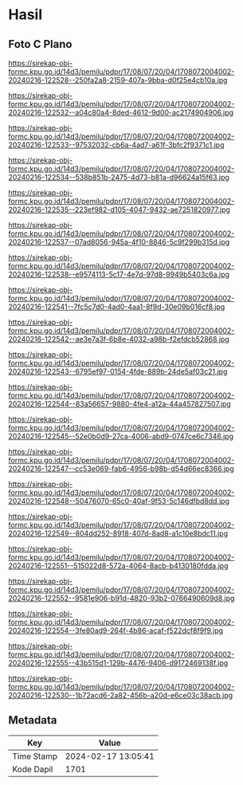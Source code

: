 # Hasil

## Foto C Plano

https://sirekap-obj-formc.kpu.go.id/14d3/pemilu/pdpr/17/08/07/20/04/1708072004002-20240216-122528--250fa2a8-2159-407a-9bba-d0f25e4cb10a.jpg

https://sirekap-obj-formc.kpu.go.id/14d3/pemilu/pdpr/17/08/07/20/04/1708072004002-20240216-122532--a04c80a4-8ded-4612-9d00-ac2174904906.jpg

https://sirekap-obj-formc.kpu.go.id/14d3/pemilu/pdpr/17/08/07/20/04/1708072004002-20240216-122533--97532032-cb6a-4ad7-a61f-3bfc2f9371c1.jpg

https://sirekap-obj-formc.kpu.go.id/14d3/pemilu/pdpr/17/08/07/20/04/1708072004002-20240216-122534--538b851b-2475-4d73-b81a-d96624a15f63.jpg

https://sirekap-obj-formc.kpu.go.id/14d3/pemilu/pdpr/17/08/07/20/04/1708072004002-20240216-122535--223ef982-d105-4047-9432-ae7251820977.jpg

https://sirekap-obj-formc.kpu.go.id/14d3/pemilu/pdpr/17/08/07/20/04/1708072004002-20240216-122537--07ad8056-945a-4f10-8846-5c9f299b315d.jpg

https://sirekap-obj-formc.kpu.go.id/14d3/pemilu/pdpr/17/08/07/20/04/1708072004002-20240216-122538--e9574113-5c17-4e7d-97d8-9949b5403c6a.jpg

https://sirekap-obj-formc.kpu.go.id/14d3/pemilu/pdpr/17/08/07/20/04/1708072004002-20240216-122541--7fc5c7d0-4ad0-4aa1-8f9d-30e09b016cf8.jpg

https://sirekap-obj-formc.kpu.go.id/14d3/pemilu/pdpr/17/08/07/20/04/1708072004002-20240216-122542--ae3e7a3f-6b8e-4032-a98b-f2efdcb52868.jpg

https://sirekap-obj-formc.kpu.go.id/14d3/pemilu/pdpr/17/08/07/20/04/1708072004002-20240216-122543--6795ef97-0154-4fde-889b-24de5af03c21.jpg

https://sirekap-obj-formc.kpu.go.id/14d3/pemilu/pdpr/17/08/07/20/04/1708072004002-20240216-122544--83a56657-9880-4fe4-a12a-44a457827507.jpg

https://sirekap-obj-formc.kpu.go.id/14d3/pemilu/pdpr/17/08/07/20/04/1708072004002-20240216-122545--52e0b0d9-27ca-4006-abd9-0747ce6c7346.jpg

https://sirekap-obj-formc.kpu.go.id/14d3/pemilu/pdpr/17/08/07/20/04/1708072004002-20240216-122547--cc53e069-fab6-4956-b98b-d54d66ec8366.jpg

https://sirekap-obj-formc.kpu.go.id/14d3/pemilu/pdpr/17/08/07/20/04/1708072004002-20240216-122548--50476070-65c0-40af-9f53-5c146dfbd8dd.jpg

https://sirekap-obj-formc.kpu.go.id/14d3/pemilu/pdpr/17/08/07/20/04/1708072004002-20240216-122549--804dd252-8918-407d-8ad8-a1c10e8bdc11.jpg

https://sirekap-obj-formc.kpu.go.id/14d3/pemilu/pdpr/17/08/07/20/04/1708072004002-20240216-122551--515022d8-572a-4064-8acb-b4130180fdda.jpg

https://sirekap-obj-formc.kpu.go.id/14d3/pemilu/pdpr/17/08/07/20/04/1708072004002-20240216-122552--9581e906-b91d-4820-93b2-0766490609d8.jpg

https://sirekap-obj-formc.kpu.go.id/14d3/pemilu/pdpr/17/08/07/20/04/1708072004002-20240216-122554--3fe80ad9-264f-4b86-acaf-f522dcf8f9f9.jpg

https://sirekap-obj-formc.kpu.go.id/14d3/pemilu/pdpr/17/08/07/20/04/1708072004002-20240216-122555--43b515d1-129b-4476-9406-d9172469138f.jpg

https://sirekap-obj-formc.kpu.go.id/14d3/pemilu/pdpr/17/08/07/20/04/1708072004002-20240216-122530--1b72acd6-2a82-456b-a20d-e6ce03c38acb.jpg


## Metadata

| Key        | Value               |
| ---------- | ------------------- |
| Time Stamp | 2024-02-17 13:05:41 |
| Kode Dapil | 1701                |



